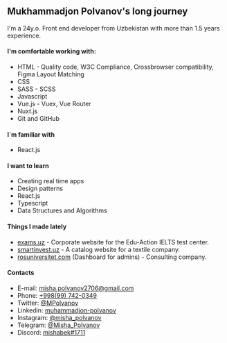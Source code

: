 ## Mukhammadjon Polvanov's long journey

I'm a 24y.o. Front end developer from Uzbekistan with more than 1.5 years experience.

#### I'm comfortable working with:

- HTML - Quality code, W3C Compliance, Crossbrowser compatibility, Figma Layout Matching
- CSS
- SASS - SCSS
- Javascript
- Vue.js - Vuex, Vue Router
- Nuxt.js
- Git and GitHub

#### I`m familiar with

- React.js

#### I want to learn

- Creating real time apps
- Design patterns
- React.js
- Typescript
- Data Structures and Algorithms

#### Things I made lately

- [exams.uz](https://exams.uz/) - Corporate website for the Edu-Action IELTS test center.
- [smartinvest.uz](https://smartinvest.uz/) - A catalog website for a textile company.
- [rosuniversitet.com](https://rosuniversitet.com/) (Dashboard for admins) - Consulting company.

#### Contacts

- E-mail: [misha.polvanov2706@gmail.com](mailto:misha.polvanov2706@gmail.com)
- Phone: [+998(99) 742-0349](tel:+998997420349)
- Twitter: [@MPolvanov](https://twitter.com/MPolvanov)
- Linkedin: [muhammadjon-polvanov](linkedin.com/in/muhammadjon-polvanov)
- Instagram: [@misha_polvanov](https://www.instagram.com/misha_polvanov)
- Telegram: [@Misha_Polvanov](https://t.me/Misha_Polvanov)
- Discord: [mishabek#1711](mishabek#1711)
